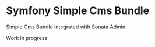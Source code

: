 Symfony Simple Cms Bundle
============
Simple Cms Bundle integrated with Sonata Admin.

Work in progress
